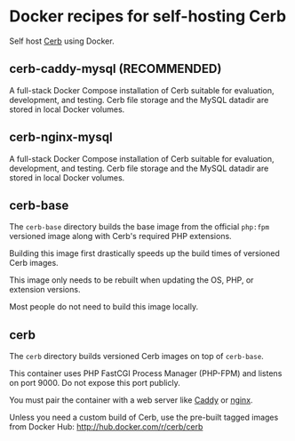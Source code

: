 # Docker recipes for self-hosting Cerb

Self host [Cerb](https://cerb.ai/) using Docker.

## cerb-caddy-mysql (RECOMMENDED)

A full-stack Docker Compose installation of Cerb suitable for evaluation, development, and testing. Cerb file storage and the MySQL datadir are stored in local Docker volumes.

## cerb-nginx-mysql

A full-stack Docker Compose installation of Cerb suitable for evaluation, development, and testing. Cerb file storage and the MySQL datadir are stored in local Docker volumes.

## cerb-base

The `cerb-base` directory builds the base image from the official `php:fpm` versioned image along with Cerb's required PHP extensions.

Building this image first drastically speeds up the build times of versioned Cerb images.

This image only needs to be rebuilt when updating the OS, PHP, or extension versions.

Most people do not need to build this image locally.

## cerb

The `cerb` directory builds versioned Cerb images on top of `cerb-base`.

This container uses PHP FastCGI Process Manager (PHP-FPM) and listens on port 9000. Do not expose this port publicly.

You must pair the container with a web server like [Caddy](https://hub.docker.com/_/caddy/) or [nginx](https://hub.docker.com/_/nginx/).

Unless you need a custom build of Cerb, use the pre-built tagged images from Docker Hub: http://hub.docker.com/r/cerb/cerb
